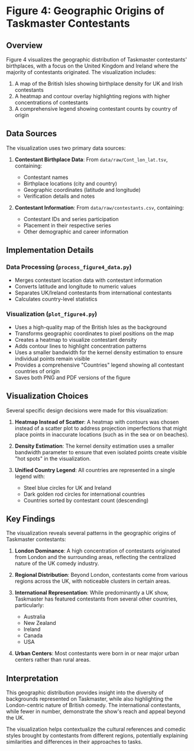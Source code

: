# Figure 4: Geographic Origins of Taskmaster Contestants

## Overview

Figure 4 visualizes the geographic distribution of Taskmaster contestants' birthplaces, with a focus on the United Kingdom and Ireland where the majority of contestants originated. The visualization includes:

1. A map of the British Isles showing birthplace density for UK and Irish contestants
2. A heatmap and contour overlay highlighting regions with higher concentrations of contestants
3. A comprehensive legend showing contestant counts by country of origin

## Data Sources

The visualization uses two primary data sources:

1. **Contestant Birthplace Data**: From `data/raw/Cont_lon_lat.tsv`, containing:
   - Contestant names
   - Birthplace locations (city and country)
   - Geographic coordinates (latitude and longitude)
   - Verification details and notes

2. **Contestant Information**: From `data/raw/contestants.csv`, containing:
   - Contestant IDs and series participation
   - Placement in their respective series
   - Other demographic and career information

## Implementation Details

### Data Processing (`process_figure4_data.py`)
- Merges contestant location data with contestant information
- Converts latitude and longitude to numeric values
- Separates UK/Ireland contestants from international contestants
- Calculates country-level statistics

### Visualization (`plot_figure4.py`)
- Uses a high-quality map of the British Isles as the background
- Transforms geographic coordinates to pixel positions on the map
- Creates a heatmap to visualize contestant density
- Adds contour lines to highlight concentration patterns
- Uses a smaller bandwidth for the kernel density estimation to ensure individual points remain visible
- Provides a comprehensive "Countries" legend showing all contestant countries of origin
- Saves both PNG and PDF versions of the figure

## Visualization Choices

Several specific design decisions were made for this visualization:

1. **Heatmap Instead of Scatter**: A heatmap with contours was chosen instead of a scatter plot to address projection imperfections that might place points in inaccurate locations (such as in the sea or on beaches).

2. **Density Estimation**: The kernel density estimation uses a smaller bandwidth parameter to ensure that even isolated points create visible "hot spots" in the visualization.

3. **Unified Country Legend**: All countries are represented in a single legend with:
   - Steel blue circles for UK and Ireland
   - Dark golden rod circles for international countries
   - Countries sorted by contestant count (descending)

## Key Findings

The visualization reveals several patterns in the geographic origins of Taskmaster contestants:

1. **London Dominance**: A high concentration of contestants originated from London and the surrounding areas, reflecting the centralized nature of the UK comedy industry.

2. **Regional Distribution**: Beyond London, contestants come from various regions across the UK, with noticeable clusters in certain areas.

3. **International Representation**: While predominantly a UK show, Taskmaster has featured contestants from several other countries, particularly:
   - Australia
   - New Zealand
   - Ireland
   - Canada
   - USA

4. **Urban Centers**: Most contestants were born in or near major urban centers rather than rural areas.

## Interpretation

This geographic distribution provides insight into the diversity of backgrounds represented on Taskmaster, while also highlighting the London-centric nature of British comedy. The international contestants, while fewer in number, demonstrate the show's reach and appeal beyond the UK.

The visualization helps contextualize the cultural references and comedic styles brought by contestants from different regions, potentially explaining similarities and differences in their approaches to tasks. 